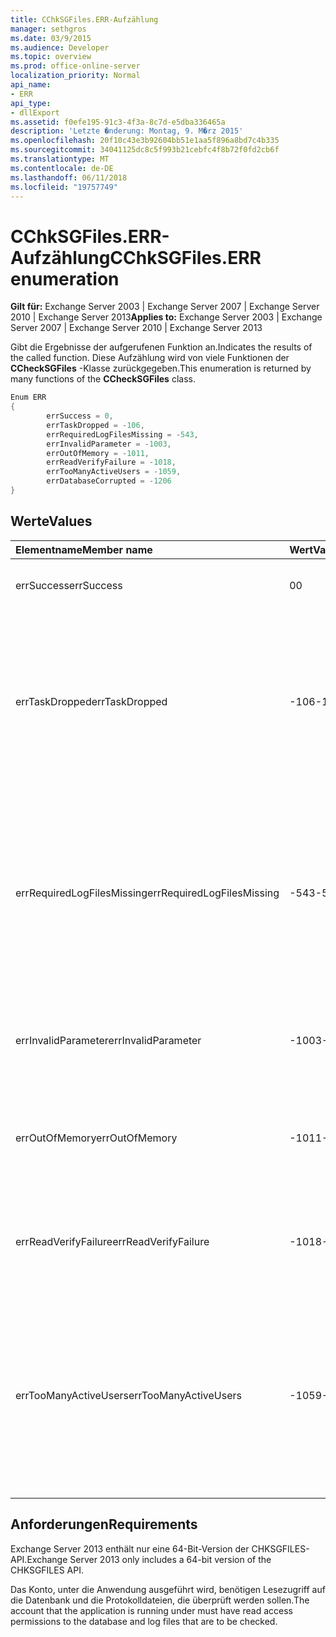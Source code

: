 ```yaml
---
title: CChkSGFiles.ERR-Aufzählung
manager: sethgros
ms.date: 03/9/2015
ms.audience: Developer
ms.topic: overview
ms.prod: office-online-server
localization_priority: Normal
api_name:
- ERR
api_type:
- dllExport
ms.assetid: f0efe195-91c3-4f3a-8c7d-e5dba336465a
description: 'Letzte �nderung: Montag, 9. M�rz 2015'
ms.openlocfilehash: 20f10c43e3b92604bb51e1aa5f896a8bd7c4b335
ms.sourcegitcommit: 34041125dc8c5f993b21cebfc4f8b72f0fd2cb6f
ms.translationtype: MT
ms.contentlocale: de-DE
ms.lasthandoff: 06/11/2018
ms.locfileid: "19757749"
---
```

# <a name="cchksgfileserr-enumeration"></a><span data-ttu-id="5626e-103">CChkSGFiles.ERR-Aufzählung</span><span class="sxs-lookup"><span data-stu-id="5626e-103">CChkSGFiles.ERR enumeration</span></span> 
  
<span data-ttu-id="5626e-104">**Gilt für:** Exchange Server 2003 | Exchange Server 2007 | Exchange Server 2010 | Exchange Server 2013</span><span class="sxs-lookup"><span data-stu-id="5626e-104">**Applies to:** Exchange Server 2003 | Exchange Server 2007 | Exchange Server 2010 | Exchange Server 2013</span></span>
  
<span data-ttu-id="5626e-105">Gibt die Ergebnisse der aufgerufenen Funktion an.</span><span class="sxs-lookup"><span data-stu-id="5626e-105">Indicates the results of the called function.</span></span> <span data-ttu-id="5626e-106">Diese Aufzählung wird von viele Funktionen der **CCheckSGFiles** -Klasse zurückgegeben.</span><span class="sxs-lookup"><span data-stu-id="5626e-106">This enumeration is returned by many functions of the **CCheckSGFiles** class.</span></span> 
  
```cs
Enum ERR  
{
        errSuccess = 0,
        errTaskDropped = -106,
        errRequiredLogFilesMissing = -543,
        errInvalidParameter = -1003,
        errOutOfMemory = -1011,
        errReadVerifyFailure = -1018,
        errTooManyActiveUsers = -1059,
        errDatabaseCorrupted = -1206
}

```

## <a name="values"></a><span data-ttu-id="5626e-107">Werte</span><span class="sxs-lookup"><span data-stu-id="5626e-107">Values</span></span>

|<span data-ttu-id="5626e-108">**Elementname**</span><span class="sxs-lookup"><span data-stu-id="5626e-108">**Member name**</span></span>|<span data-ttu-id="5626e-109">**Wert**</span><span class="sxs-lookup"><span data-stu-id="5626e-109">**Value**</span></span>|<span data-ttu-id="5626e-110">**Beschreibung**</span><span class="sxs-lookup"><span data-stu-id="5626e-110">**Description**</span></span>|
|:-----|:-----|:-----|
|<span data-ttu-id="5626e-111">errSuccess</span><span class="sxs-lookup"><span data-stu-id="5626e-111">errSuccess</span></span>  <br/> |<span data-ttu-id="5626e-112">0</span><span class="sxs-lookup"><span data-stu-id="5626e-112">0</span></span>  <br/> |<span data-ttu-id="5626e-113">Die Funktion ohne Fehler abgeschlossen.</span><span class="sxs-lookup"><span data-stu-id="5626e-113">The function completed without any errors.</span></span>  <br/> |
|<span data-ttu-id="5626e-114">errTaskDropped</span><span class="sxs-lookup"><span data-stu-id="5626e-114">errTaskDropped</span></span>  <br/> |<span data-ttu-id="5626e-115">-106</span><span class="sxs-lookup"><span data-stu-id="5626e-115">-106</span></span>  <br/> |<span data-ttu-id="5626e-116">Wird von der Funktion **ErrTerm** , um anzugeben, dass nicht alle Datenbankseiten und Transaktionsprotokolldateien nicht überprüft wurden oder bei der Überprüfung Fehler aufgetreten sind.</span><span class="sxs-lookup"><span data-stu-id="5626e-116">Returned by the **ErrTerm** function to indicate that not all database pages and transaction log files were checked, or that errors were encountered during the verification.</span></span>  <br/> |
|<span data-ttu-id="5626e-117">errRequiredLogFilesMissing</span><span class="sxs-lookup"><span data-stu-id="5626e-117">errRequiredLogFilesMissing</span></span>  <br/> |<span data-ttu-id="5626e-118">-543</span><span class="sxs-lookup"><span data-stu-id="5626e-118">-543</span></span>  <br/> |<span data-ttu-id="5626e-119">Eine oder mehrere Protokolldateien, die erforderlich sind, um die Datenbank auf einen clean Shutdown-Status in der Pfad der Protokolldatei nicht gefunden oder verfügte nicht über den angegebenen drei Buchstaben Basisnamen.</span><span class="sxs-lookup"><span data-stu-id="5626e-119">One or more log files that are required to bring the database to a clean-shutdown state was not found in the log file path, or did not have the specified three-letter base name.</span></span>  <br/> |
|<span data-ttu-id="5626e-120">errInvalidParameter</span><span class="sxs-lookup"><span data-stu-id="5626e-120">errInvalidParameter</span></span>  <br/> |<span data-ttu-id="5626e-121">-1003</span><span class="sxs-lookup"><span data-stu-id="5626e-121">-1003</span></span>  <br/> |<span data-ttu-id="5626e-122">Mindestens einen Parameter, die an die Funktion übergeben wurden war ungültig.</span><span class="sxs-lookup"><span data-stu-id="5626e-122">One or more parameters that were passed to the function were invalid.</span></span>  <br/> |
|<span data-ttu-id="5626e-123">errOutOfMemory</span><span class="sxs-lookup"><span data-stu-id="5626e-123">errOutOfMemory</span></span>  <br/> |<span data-ttu-id="5626e-124">-1011</span><span class="sxs-lookup"><span data-stu-id="5626e-124">-1011</span></span>  <br/> |<span data-ttu-id="5626e-125">Es wurde nicht genügend Arbeitsspeicher verfügbar, um den angeforderten Vorgang abzuschließen.</span><span class="sxs-lookup"><span data-stu-id="5626e-125">Insufficient memory was available to complete the requested operation.</span></span>  <br/> |
|<span data-ttu-id="5626e-126">errReadVerifyFailure</span><span class="sxs-lookup"><span data-stu-id="5626e-126">errReadVerifyFailure</span></span>  <br/> |<span data-ttu-id="5626e-127">-1018</span><span class="sxs-lookup"><span data-stu-id="5626e-127">-1018</span></span>  <br/> |<span data-ttu-id="5626e-128">Die Prüfsumme, die auf einer Datenbankseite gespeichert ist stimmt nicht mit der erwarteten Prüfsumme überein.</span><span class="sxs-lookup"><span data-stu-id="5626e-128">The checksum that is stored on a database page does not match its expected checksum.</span></span>  <br/> |
|<span data-ttu-id="5626e-129">errTooManyActiveUsers</span><span class="sxs-lookup"><span data-stu-id="5626e-129">errTooManyActiveUsers</span></span>  <br/> |<span data-ttu-id="5626e-130">-1059</span><span class="sxs-lookup"><span data-stu-id="5626e-130">-1059</span></span>  <br/> |<span data-ttu-id="5626e-131">Die Funktion **ErrTerm** wurde aufgerufen, während das Objekt wurde noch verwendet wird.</span><span class="sxs-lookup"><span data-stu-id="5626e-131">The **ErrTerm** function was called while the object was still being used.</span></span> <span data-ttu-id="5626e-132">Dies kann vorkommen, wenn **ErrTerm** , bevor **ErrCheckDbPages aufgerufen wird** oder **ErrCheckLogFiles** zurückgegeben hat.</span><span class="sxs-lookup"><span data-stu-id="5626e-132">This can occur if **ErrTerm** is called before **ErrCheckDbPages** or **ErrCheckLogFiles** has returned.</span></span>  <br/> |
   
## <a name="requirements"></a><span data-ttu-id="5626e-133">Anforderungen</span><span class="sxs-lookup"><span data-stu-id="5626e-133">Requirements</span></span>

<span data-ttu-id="5626e-134">Exchange Server 2013 enthält nur eine 64-Bit-Version der CHKSGFILES-API.</span><span class="sxs-lookup"><span data-stu-id="5626e-134">Exchange Server 2013 only includes a 64-bit version of the CHKSGFILES API.</span></span>
  
<span data-ttu-id="5626e-135">Das Konto, unter die Anwendung ausgeführt wird, benötigen Lesezugriff auf die Datenbank und die Protokolldateien, die überprüft werden sollen.</span><span class="sxs-lookup"><span data-stu-id="5626e-135">The account that the application is running under must have read access permissions to the database and log files that are to be checked.</span></span>
  


